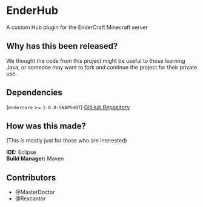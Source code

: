 # EnderHub
A custom Hub plugin for the EnderCraft Minecraft server

## Why has this been released?
We thought the code from this project might be useful to those learning Java,
or someone may want to fork and continue the project for their private use.

## Dependencies
(`endercore` >= `1.0.0-SNAPSHOT`) [GitHub Repository](https://github.com/Clout-Team/EnderCore)

## How was this made?
(This is mostly just for those who are interested)  
  
**IDE:** Eclipse  
**Build Manager:** Maven  

## Contributors
- @MasterDoctor
- @Rexcantor
